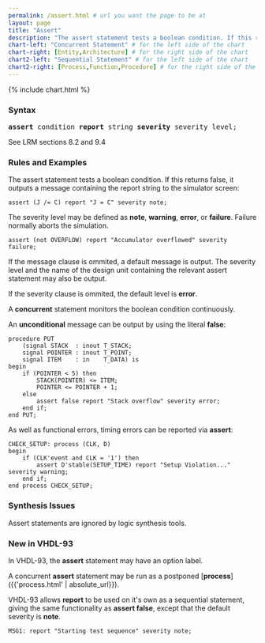 ```yaml
---
permalink: /assert.html # url you want the page to be at
layout: page
title: "Assert"
description: "The assert statement tests a boolean condition. If this returns false, it outputs a message containing the report string to the simulator screen."
chart-left: "Concurrent Statement" # for the left side of the chart
chart-right: [Entity,Architecture] # for the right side of the chart
chart2-left: "Sequential Statement" # for the left side of the chart
chart2-right: [Process,Function,Procedure] # for the right side of the chart
---
```


{% include chart.html %}

<h3 class="text-hr"><span>Syntax</span></h3>

<pre>
<strong>assert</strong> condition <strong>report</strong> string <strong>severity</strong> severity_level;
</pre>
See LRM sections 8.2 and 9.4

<h3 class="text-hr"><span>Rules and Examples</span></h3>

The assert statement tests a boolean condition. If this returns false, it outputs a message containing the report string to the simulator screen:
```
assert (J /= C) report "J = C" severity note;
```

The severity level may be defined as __note__, __warning__, __error__, or __failure__. Failure normally aborts the simulation.
```
assert (not OVERFLOW) report "Accumulator overflowed" severity failure;
```

If the message clause is ommited, a default message is output. The severity level and the name of the design unit containing the relevant assert statement may also be output.

If the severity clause is ommited, the default level is __error__.

A __concurrent__ statement monitors the boolean condition continuously.

An __unconditional__ message can be output by using the literal __false__:
```
procedure PUT
	(signal STACK  : inout T_STACK;
	signal POINTER : inout T_POINT;
	signal ITEM    : in    T_DATA) is
begin
	if (POINTER < 5) then
		STACK(POINTER) <= ITEM;
		POINTER <= POINTER + 1;
	else
		assert false report "Stack overflow" severity error;
	end if;
end PUT;
```

As well as functional errors, timing errors can be reported via __assert__:
```
CHECK_SETUP: process (CLK, D)
begin
	if (CLK'event and CLK = '1') then
		assert D'stable(SETUP_TIME) report "Setup Violation..." severity warning;
	end if;
end process CHECK_SETUP;
```

<h3 class="text-hr"><span>Synthesis Issues</span></h3>

Assert statements are ignored by logic synthesis tools.

<h3 class="text-hr"><span>New in VHDL-93</span></h3>

In VHDL-93, the __assert__ statement may have an option label.

A concurrent __assert__ statement may be run as a postponed [__process__]({{'process.html' | absolute_url}}).

VHDL-93 allows __report__ to be used on it's own as a sequential statement, giving the same functionality as __assert false__, except that the default severity is __note__.

```
MSG1: report "Starting test sequence" severity note;
```
